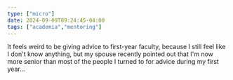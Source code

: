 ```yaml
---
type: ["micro"]
date: 2024-09-09T09:24:45-04:00
tags: ["academia","mentoring"]
---
```

It feels weird to be giving advice to first-year faculty, because I still feel like I don't know anything, but my spouse recently pointed out that I'm now more senior than most of the people I turned to for advice during my first year...
